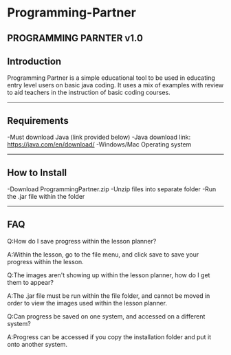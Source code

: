 # Programming-Partner
PROGRAMMING PARNTER v1.0
-------------
Introduction
-------------
Programming Partner is a simple educational tool to
be used in educating entry level users on basic java
coding. It uses a mix of examples with review to aid
teachers in the instruction of basic coding courses.

-------------
Requirements
-------------
-Must download Java (link provided below)
-Java download link: https://java.com/en/download/
-Windows/Mac Operating system

---------------
How to Install
---------------
-Download ProgrammingPartner.zip
-Unzip files into separate folder
-Run the .jar file within the folder

----
FAQ
----
Q:How do I save progress within the lesson planner?

A:Within the lesson, go to the file menu, and click save
to save your progress within the lesson.

Q:The images aren't showing up within the lesson planner,
how do I get them to appear?

A:The .jar file must be run within the file folder, and
cannot be moved in order to view the images used within
the lesson planner.

Q:Can progress be saved on one system, and accessed on 
a different system?

A:Progress can be accessed if you copy the installation
folder and put it onto another system.
